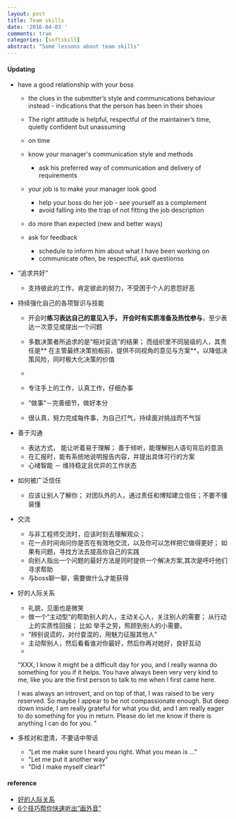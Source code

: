 ```yaml
---
layout: post
title: Team skills
date: '2016-04-03 '
comments: true
categories: [softskill]
abstract: "Some lessons about team skills"
---
```


#### Updating  

* have a good relationship with your boss  
  - the clues in the submitter’s style and communications behaviour instead - indications that the person has been in their shoes

  - The right attitude is helpful, respectful of the maintainer’s time, quietly confident but unassuming 
  
  - on time
  - know your manager's communication style and methods
    + ask his preferred way of communication and delivery of requirements
    
  - your job is to make your manager look good
    + help your boss do her job - see yourself as a complement
    + avoid falling into the trap of not fitting the job description
    
  - do more than expected (new and better ways)
  
  - ask for feedback
    + schedule to inform him about what I have been working on
    + communicate often, be respectful, ask questionss

* “追求共好” 
  - 支持彼此的工作，肯定彼此的努力，不受困于个人的恩怨好恶

* 持续强化自己的各项智识与技能
  - 开会时**练习表达自己的意见入手， 开会时有实质准备及热忱参与**，至少表达一次意见或提出一个问题

  - 多数决策者所追求的是“相对妥适”的结果； 而组织里不同层级的人，其责任是**
  在主管最终决策拍板前，提供不同视角的意见与方案**，以降低决策风险，同时极大化决策的价值  
  -  
  - 专注手上的工作，认真工作，仔细办事

  - “做事”－完善细节，做好本分  

  - 很认真，努力完成每件事，为自己打气，持续面对挑战而不气馁

* 善于沟通
  - 表达方式， 能让听着易于理解； 善于倾听，能理解别人语句背后的意涵
  - 在汇报时，能有系统地说明报告内容，并提出具体可行的方案
  - 心绪智能 － 维持稳定且优异的工作状态
   
* 如何被广泛信任
  - 应该让别人了解你； 对团队外的人，通过责任和博知建立信任；不要不懂装懂

* 交流
  - 与非工程师交流时，应该时刻去理解观众；
  - 花一点时间询问你是否在有效地交流，以及你可以怎样把它做得更好； 如果有问题，寻找方法去提高你自己的实践
  - 向别人指出一个问题的最好方法是同时提供一个解决方案,其次是呼吁他们寻求帮助
  - 与boss聊一聊，需要做什么才能获得

* 好的人际关系
  - 礼貌，见面也是微笑
  - 做一个“主动型“的帮助别人的人，主动关心人，关注别人的需要； 从行动上的实质性回报； 比如 举手之劳，照顾到别人的小需要。
  - “辨别说谎的，对付耍混的，用魅力征服其他人”
  - 主动帮别人，然后看看谁对你最好，然后你再对她好，良好互动
  - 
  “XXX, I know it might be a difficult day for you, and I really wanna do something for you if it helps. You have always been very very kind to me, like you are the first person to talk to me when I first came here. 

   I was always an introvert, and on top of that, I was raised to be very reserved. So maybe I appear to be not compassionate enough. But deep down inside, I am really grateful for what you did, and I am really eager to do something for you in return. Please do let me know if there is anything I can do for you. "  

* 多核对和澄清，不要话中带话
  - “Let me make sure I heard you right. What you mean is ..."
  - "Let me put it another way"
  - "Did I make myself clear?"
   
#### reference
- [好的人际关系](http://www.weibo.com/ttwenda/p/show?id=2310684096786611478970#_0)
- [6个技巧帮你快速听出“画外音”](http://likaifu.blog.caixin.com/archives/171679)
